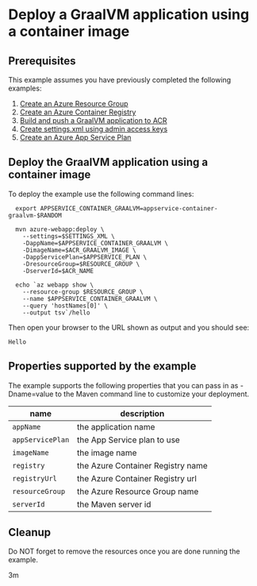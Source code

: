 
# Deploy a GraalVM application using a container image

## Prerequisites

<!-- workflow.run()

  if [[ -z $REGION ]]; then
    export REGION=westus
  fi

  -->
<!-- workflow.cron(0 12 * * 4) -->
<!-- workflow.include(../../acr/graalvm/README.md) -->
<!-- workflow.include(../../acr/create-settings-xml/README.md) -->
<!-- workflow.include(../create-plan/README.md) -->

This example assumes you have previously completed the following examples:

1. [Create an Azure Resource Group](../../group/create/README.md)
1. [Create an Azure Container Registry](../../acr/create/README.md)
1. [Build and push a GraalVM application to ACR](../../acr/graalvm/README.md)
1. [Create settings.xml using admin access keys](../../acr/create-settings-xml/README.md)
1. [Create an Azure App Service Plan](../create-plan/README.md)

## Deploy the GraalVM application using a container image

<!-- workflow.run() 

  cd appservice/container-graalvm

  -->

To deploy the example use the following command lines:

```shell
  export APPSERVICE_CONTAINER_GRAALVM=appservice-container-graalvm-$RANDOM

  mvn azure-webapp:deploy \
    --settings=$SETTINGS_XML \
    -DappName=$APPSERVICE_CONTAINER_GRAALVM \
    -DimageName=$ACR_GRAALVM_IMAGE \
    -DappServicePlan=$APPSERVICE_PLAN \
    -DresourceGroup=$RESOURCE_GROUP \
    -DserverId=$ACR_NAME

  echo `az webapp show \
    --resource-group $RESOURCE_GROUP \
    --name $APPSERVICE_CONTAINER_GRAALVM \
    --query 'hostNames[0]' \
    --output tsv`/hello
```

<!-- workflow.run() 

  sleep 180
  cd ../..

  -->

Then open your browser to the URL shown as output and you should see:

```text
Hello
```

<!-- workflow.directOnly()

  export RESULT=$(az webapp show --resource-group $RESOURCE_GROUP --name $APPSERVICE_CONTAINER_GRAALVM --output tsv --query state)
  if [[ "$RESULT" != Running ]]; then
    echo 'Web application is NOT running'
    az group delete --name $RESOURCE_GROUP --yes || true
    exit 1
  fi
  export URL=https://$(az webapp show --resource-group $RESOURCE_GROUP --name $APPSERVICE_CONTAINER_GRAALVM --output tsv --query defaultHostName)/hello
  export RESULT=$(curl $URL)
  az group delete --name $RESOURCE_GROUP --yes || true
  if [[ "$RESULT" != *"Hello"* ]]; then
    echo "Response did not contain 'Hello'"
    exit 1
  fi

  -->

## Properties supported by the example

The example supports the following properties that you can pass in as -Dname=value
to the Maven command line to customize your deployment.

| name                   | description                       |
|------------------------|-----------------------------------|
| `appName`              | the application name              |
| `appServicePlan`       | the App Service plan to use       |
| `imageName`            | the image name             |
| `registry`             | the Azure Container Registry name |
| `registryUrl`          | the Azure Container Registry url  |
| `resourceGroup`        | the Azure Resource Group name     |
| `serverId`             | the Maven server id               |

## Cleanup

Do NOT forget to remove the resources once you are done running the example.

3m

